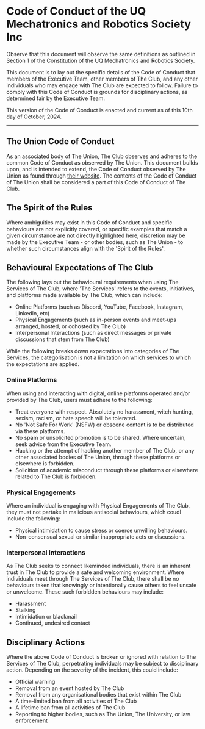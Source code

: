 # Code of Conduct of the UQ Mechatronics and Robotics Society Inc

Observe that this document will observe the same definitions as outlined in Section 1 of the Constitution of the UQ Mechatronics and Robotics Society.

This document is to lay out the specific details of the Code of Conduct that members of the Executive Team, other members of The Club, and any other individuals who may engage with The Club are expected to follow. Failure to comply with this Code of Conduct is grounds for disciplinary actions, as determined fair by the Executive Team.

This version of the Code of Conduct is enacted and current as of this 10th day of October, 2024.

-----

## The Union Code of Conduct

As an associated body of The Union, The Club observes and adheres to the common Code of Conduct as observed by The Union. This document builds upon, and is intended to extend, the Code of Conduct observed by The Union as found through [their website](https://uqu.com.au/c-and-s-resources/). The contents of the Code of Conduct of The Union shall be considered a part of this Code of Conduct of The Club.

## The Spirit of the Rules

Where ambiguities may exist in this Code of Conduct and specific behaviours are not explicitly covered, or specific examples that match a given circumstance are not directly highlighted here, discretion may be made by the Executive Team - or other bodies, such as The Union - to whether such circumstances align with the 'Spirit of the Rules'.

## Behavioural Expectations of The Club

The following lays out the behavioural requirements when using The Services of The Club, where 'The Services' refers to the events, initiatives, and platforms made available by The Club, which can include:

- Online Platforms (such as Discord, YouTube, Facebook, Instagram, LinkedIn, etc)
- Physical Engagements (such as in-person events and meet-ups arranged, hosted, or cohosted by The Club)
- Interpersonal Interactions (such as direct messages or private discussions that stem from The Club)

While the following breaks down expectations into categories of The Services, the categorisation is not a limitation on which services to which the expectations are applied.

### Online Platforms

When using and interacting with digital, online platforms operated and/or provided by The Club, users must adhere to the following:

- Treat everyone with respect. Absolutely no harassment, witch hunting, sexism, racism, or hate speech will be tolerated.
- No 'Not Safe For Work' (NSFW) or obscene content is to be distributed via these platforms.
- No spam or unsolicited promotion is to be shared. Where uncertain, seek advice from the Executive Team.
- Hacking or the attempt of hacking another member of The Club, or any other associated bodies of The Union, through these platforms or elsewhere is forbidden.
- Solicition of academic misconduct through these platforms or elsewhere related to The Club is forbidden.

### Physical Engagements 

Where an individual is engaging with Physical Engagements of The Club, they must not partake in malicious antisocial behaviours, which coudl include the following:

- Physical intimidation to cause stress or coerce unwilling behaviours.
- Non-consensual sexual or similar inappropriate acts or discussions.

### Interpersonal Interactions

As The Club seeks to connect likeminded individuals, there is an inherent trust in The Club to provide a safe and welcoming environment. Where individuals meet through The Services of The Club, there shall be no behaviours taken that knowingly or intentionally cause others to feel unsafe or unwelcome. These such forbidden behaviours may include:

- Harassment
- Stalking
- Intimidation or blackmail
- Continued, undesired contact

## Disciplinary Actions 

Where the above Code of Conduct is broken or ignored with relation to The Services of The Club, perpetrating individuals may be subject to disciplinary action. Depending on the severity of the incident, this could include:

- Official warning
- Removal from an event hosted by The Club
- Removal from any organisational bodies that exist within The Club
- A time-limited ban from all activities of The Club
- A lifetime ban from all activities of The Club
- Reporting to higher bodies, such as The Union, The University, or law enforcement

